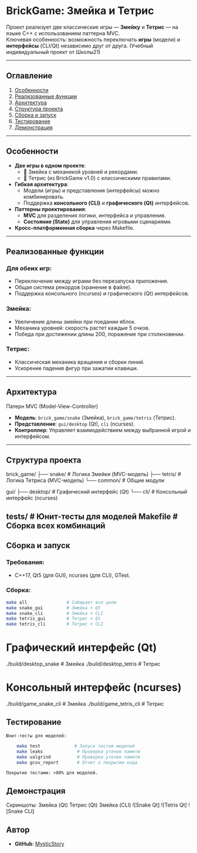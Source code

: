 # BrickGame: Змейка и Тетрис

Проект реализует две классические игры — **Змейку** и **Тетрис** — на языке C++ с использованием паттерна MVC.  
Ключевая особенность: возможность переключать **игры** (модели) и **интерфейсы** (CLI/Qt) независимо друг от друга.
(Учебный индивидуальный проект от Школы21)

---

## **Оглавление**
1. [Особенности](#особенности)
2. [Реализованные функции](#реализованные-функции)
3. [Архитектура](#архитектура)
4. [Структура проекта](#структура-проекта)
5. [Сборка и запуск](#сборка-и-запуск)
6. [Тестирование](#тестирование)
7. [Демонстрация](#демонстрация)

---

## **Особенности**
- **Две игры в одном проекте**:
  - 🐍 Змейка с механикой уровней и рекордами.
  - 🧊 Тетрис (из BrickGame v1.0) с классическими правилами.
- **Гибкая архитектура**:
  - Модели (игры) и представления (интерфейсы) можно комбинировать.
  - Поддержка **консольного (CLI)** и **графического (Qt)** интерфейсов.
- **Паттерны проектирования**:
  - **MVC** для разделения логики, интерфейса и управления.
  - **Состояние (State)** для управления игровыми сценариями.
- **Кросс-платформенная сборка** через Makefile.

---

## **Реализованные функции**
### Для обеих игр:
- Переключение между играми без перезапуска приложения.
- Общая система рекордов (хранение в файле).
- Поддержка консольного (ncurses) и графического (Qt) интерфейсов.

### Змейка:
- Увеличение длины змейки при поедании яблок.
- Механика уровней: скорость растет каждые 5 очков.
- Победа при достижении длины 200, поражение при столкновении.

### Тетрис:
- Классическая механика вращения и сборки линий.
- Ускорение падения фигур при зажатии клавиши.

---

## **Архитектура**
Патерн MVC (Model-View-Controller)
- **Модель**: `brick_game/snake` (Змейка), `brick_game/tetris` (Тетрис).
- **Представление**: `gui/desktop` (Qt), `cli` (ncurses).
- **Контроллер**: Управляет взаимодействием между выбранной игрой и интерфейсом.

---

## **Структура проекта**
brick_game/
├── snake/ # Логика Змейки (MVC-модель) 
├── tetris/ # Логика Тетриса (MVC-модель) 
└── common/ # Общие модули 

gui/ 
├── desktop/ # Графический интерфейс (Qt) 
└── cli/ # Консольный интерфейс (ncurses) 

tests/ # Юнит-тесты для моделей
Makefile # Сборка всех комбинаций
---

## **Сборка и запуск**
### Требования:
- C++17, Qt5 (для GUI), ncurses (для CLI), GTest.

### Сборка:
```bash
make all               # Собирает все цели
make snake_gui         # Змейка + Qt
make snake_cli         # Змейка + CLI
make tetris_gui        # Тетрис + Qt
make tetris_cli        # Тетрис + CLI
```
# Графический интерфейс (Qt)
./build/desktop_snake   # Змейка
./build/desktop_tetris   # Тетрис

# Консольный интерфейс (ncurses)
./build/game_snake_cli # Змейка
./build/game_tetris_cli # Тетрис

## **Тестирование**

    Юнит-тесты для моделей:
```bash
    make test             # Запуск тестов моделей
    make leaks             # Проверка утечек памяти
    make valgrind          # Проверка утечек памяти
    make gcov_report       # Отчет о покрытии кода
```

    Покрытие тестами: >80% для моделей.

## **Демонстрация**
Скриншоты:
Змейка (Qt)	Тетрис (Qt)	Змейка (CLI)
![Snake Qt]	![Tetris Qt]	![Snake CLI]

## Автор
- **GitHub**: [MysticStory ](https://github.com/MysticStory)
